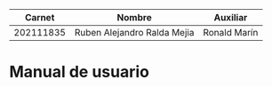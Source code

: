 | Carnet    | Nombre                      | Auxiliar |
| --------- | --------------------------- | -------- |
| 202111835 | Ruben Alejandro Ralda Mejia | Ronald Marín

# Manual de usuario
